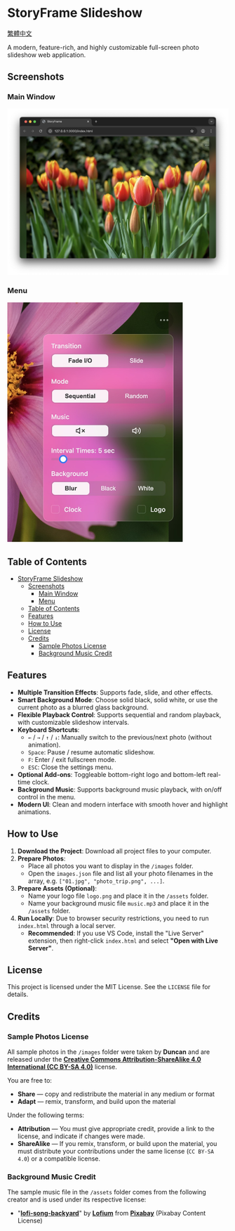 # StoryFrame Slideshow

[繁體中文](README.zh-TW.md)

A modern, feature-rich, and highly customizable full-screen photo slideshow web application.

## Screenshots

### Main Window
![Main Window](docs/images/screenshot1.jpg)

### Menu
<img src="docs/images/screenshot2.jpg" alt="Menu" width="400">

## Table of Contents
- [StoryFrame Slideshow](#storyframe-slideshow)
  - [Screenshots](#screenshots)
    - [Main Window](#main-window)
    - [Menu](#menu)
  - [Table of Contents](#table-of-contents)
  - [Features](#features)
  - [How to Use](#how-to-use)
  - [License](#license)
  - [Credits](#credits)
    - [Sample Photos License](#sample-photos-license)
    - [Background Music Credit](#background-music-credit)
  
## Features

* **Multiple Transition Effects**: Supports fade, slide, and other effects.
* **Smart Background Mode**: Choose solid black, solid white, or use the current photo as a blurred glass background.
* **Flexible Playback Control**: Supports sequential and random playback, with customizable slideshow intervals.
* **Keyboard Shortcuts**:
    * `←` / `→` / `↑` / `↓`: Manually switch to the previous/next photo (without animation).
    * `Space`: Pause / resume automatic slideshow.
    * `F`: Enter / exit fullscreen mode.
    * `ESC`: Close the settings menu.
* **Optional Add-ons**: Toggleable bottom-right logo and bottom-left real-time clock.
* **Background Music**: Supports background music playback, with on/off control in the menu.
* **Modern UI**: Clean and modern interface with smooth hover and highlight animations.

## How to Use

1.  **Download the Project**: Download all project files to your computer.
2.  **Prepare Photos**:
    * Place all photos you want to display in the `/images` folder.
    * Open the `images.json` file and list all your photo filenames in the array, e.g. `["01.jpg", "photo_trip.png", ...]`.
3.  **Prepare Assets (Optional)**:
    * Name your logo file `logo.png` and place it in the `/assets` folder.
    * Name your background music file `music.mp3` and place it in the `/assets` folder.
4.  **Run Locally**: Due to browser security restrictions, you need to run `index.html` through a local server.
    * **Recommended**: If you use VS Code, install the "Live Server" extension, then right-click `index.html` and select **"Open with Live Server"**.

## License

This project is licensed under the MIT License. See the `LICENSE` file for details.

## Credits

### Sample Photos License

All sample photos in the `/images` folder were taken by **Duncan** and are released under the [**Creative Commons Attribution-ShareAlike 4.0 International (CC BY-SA 4.0)**](https://creativecommons.org/licenses/by-sa/4.0/) license.

You are free to:
* **Share** — copy and redistribute the material in any medium or format  
* **Adapt** — remix, transform, and build upon the material  

Under the following terms:
* **Attribution** — You must give appropriate credit, provide a link to the license, and indicate if changes were made.  
* **ShareAlike** — If you remix, transform, or build upon the material, you must distribute your contributions under the same license (`CC BY-SA 4.0`) or a compatible license.  

### Background Music Credit

The sample music file in the `/assets` folder comes from the following creator and is used under its respective license:

* "[**lofi-song-backyard**](https://pixabay.com/music/id-242713/)" by [**Lofium**](https://pixabay.com/users/lofium-30660321/) from [**Pixabay**](https://pixabay.com/music/) (Pixabay Content License)